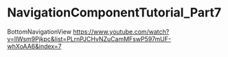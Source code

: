 # NavigationComponentTutorial_Part7
BottomNavigationView
https://www.youtube.com/watch?v=llWsm9Pjkpc&list=PLrnPJCHvNZuCamMFswP597mUF-whXoAA6&index=7
